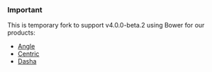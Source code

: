 ### Important

This is temporary fork to support v4.0.0-beta.2 using Bower for our products:

- [Angle](https://wrapbootstrap.com/theme/angle-bootstrap-admin-template-WB04HF123)
- [Centric](https://wrapbootstrap.com/theme/centric-bootstrap-admin-template-WB0901P31)
- [Dasha](https://wrapbootstrap.com/theme/dasha-bootstrap-4-admin-template-WB099753H)
